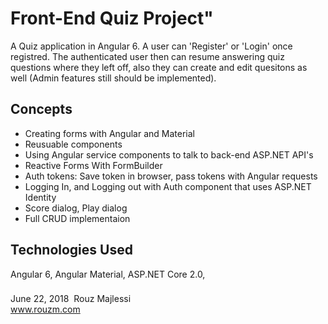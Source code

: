 # Front-End Quiz Project"
A Quiz application in Angular 6. A user can 'Register' or 'Login' once registred. The authenticated user then can resume answering quiz questions where they left off, also they can create and edit quesitons as well (Admin features still should be implemented). 

## Concepts
* Creating forms with Angular and Material 
* Reusuable components
* Using Angular service components to talk to back-end ASP.NET API's
* Reactive Forms With FormBuilder
* Auth tokens: Save token in browser, pass tokens with Angular requests
* Logging In, and Logging out with Auth component that uses ASP.NET Identity
* Score dialog, Play dialog
* Full CRUD implementaion

## Technologies Used
Angular 6, Angular Material, ASP.NET Core 2.0, 

###
June 22, 2018&nbsp; Rouz Majlessi
</br>
www.rouzm.com
